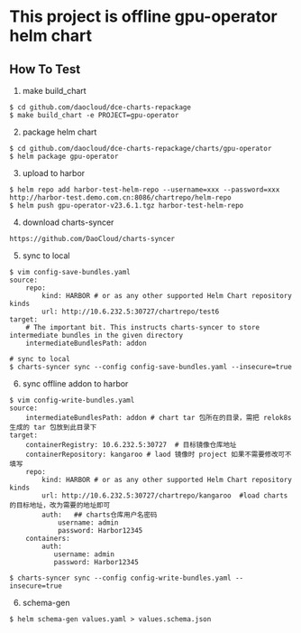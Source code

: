 # This project is offline gpu-operator helm chart

## How To Test

1. make build_chart
```shell
$ cd github.com/daocloud/dce-charts-repackage
$ make build_chart -e PROJECT=gpu-operator
```

2. package helm chart
```shell
$ cd github.com/daocloud/dce-charts-repackage/charts/gpu-operator
$ helm package gpu-operator
```

3. upload to harbor
```shell
$ helm repo add harbor-test-helm-repo --username=xxx --password=xxx http://harbor-test.demo.com.cn:8086/chartrepo/helm-repo
$ helm push gpu-operator-v23.6.1.tgz harbor-test-helm-repo
```

4. download charts-syncer
```shell
https://github.com/DaoCloud/charts-syncer
```

5. sync to local
```shell
$ vim config-save-bundles.yaml
source:
    repo:
        kind: HARBOR # or as any other supported Helm Chart repository kinds
        url: http://10.6.232.5:30727/chartrepo/test6
target:
    # The important bit. This instructs charts-syncer to store intermediate bundles in the given directory
    intermediateBundlesPath: addon

# sync to local
$ charts-syncer sync --config config-save-bundles.yaml --insecure=true
```

6. sync offline addon to harbor
```shell
$ vim config-write-bundles.yaml
source:
    intermediateBundlesPath: addon # chart tar 包所在的目录，需把 relok8s 生成的 tar 包放到此目录下
target:
    containerRegistry: 10.6.232.5:30727  # 目标镜像仓库地址
    containerRepository: kangaroo # laod 镜像时 project 如果不需要修改可不填写
    repo:
        kind: HARBOR # or as any other supported Helm Chart repository kinds
        url: http://10.6.232.5:30727/chartrepo/kangaroo  #load charts 的目标地址，改为需要的地址即可
        auth:   ## charts仓库用户名密码
            username: admin
            password: Harbor12345
    containers:
        auth:
           username: admin
           password: Harbor12345

$ charts-syncer sync --config config-write-bundles.yaml --insecure=true
```

6. schema-gen
```
$ helm schema-gen values.yaml > values.schema.json
```

